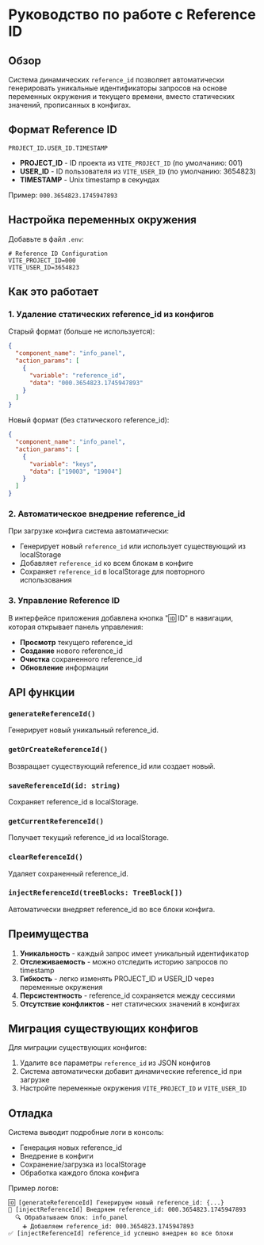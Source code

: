 # Руководство по работе с Reference ID

## Обзор

Система динамических `reference_id` позволяет автоматически генерировать уникальные идентификаторы запросов на основе переменных окружения и текущего времени, вместо статических значений, прописанных в конфигах.

## Формат Reference ID

```
PROJECT_ID.USER_ID.TIMESTAMP
```

- **PROJECT_ID** - ID проекта из `VITE_PROJECT_ID` (по умолчанию: 001)
- **USER_ID** - ID пользователя из `VITE_USER_ID` (по умолчанию: 3654823)  
- **TIMESTAMP** - Unix timestamp в секундах

Пример: `000.3654823.1745947893`

## Настройка переменных окружения

Добавьте в файл `.env`:

```env
# Reference ID Configuration
VITE_PROJECT_ID=000
VITE_USER_ID=3654823
```

## Как это работает

### 1. Удаление статических reference_id из конфигов

Старый формат (больше не используется):
```json
{
  "component_name": "info_panel",
  "action_params": [
    {
      "variable": "reference_id",
      "data": "000.3654823.1745947893"
    }
  ]
}
```

Новый формат (без статического reference_id):
```json
{
  "component_name": "info_panel", 
  "action_params": [
    {
      "variable": "keys",
      "data": ["19003", "19004"]
    }
  ]
}
```

### 2. Автоматическое внедрение reference_id

При загрузке конфига система автоматически:
- Генерирует новый `reference_id` или использует существующий из localStorage
- Добавляет `reference_id` ко всем блокам в конфиге
- Сохраняет `reference_id` в localStorage для повторного использования

### 3. Управление Reference ID

В интерфейсе приложения добавлена кнопка "🆔 ID" в навигации, которая открывает панель управления:

- **Просмотр** текущего reference_id
- **Создание** нового reference_id
- **Очистка** сохраненного reference_id
- **Обновление** информации

## API функции

### `generateReferenceId()`
Генерирует новый уникальный reference_id.

### `getOrCreateReferenceId()`
Возвращает существующий reference_id или создает новый.

### `saveReferenceId(id: string)`
Сохраняет reference_id в localStorage.

### `getCurrentReferenceId()`
Получает текущий reference_id из localStorage.

### `clearReferenceId()`
Удаляет сохраненный reference_id.

### `injectReferenceId(treeBlocks: TreeBlock[])`
Автоматически внедряет reference_id во все блоки конфига.

## Преимущества

1. **Уникальность** - каждый запрос имеет уникальный идентификатор
2. **Отслеживаемость** - можно отследить историю запросов по timestamp
3. **Гибкость** - легко изменять PROJECT_ID и USER_ID через переменные окружения
4. **Персистентность** - reference_id сохраняется между сессиями
5. **Отсутствие конфликтов** - нет статических значений в конфигах

## Миграция существующих конфигов

Для миграции существующих конфигов:

1. Удалите все параметры `reference_id` из JSON конфигов
2. Система автоматически добавит динамические reference_id при загрузке
3. Настройте переменные окружения `VITE_PROJECT_ID` и `VITE_USER_ID`

## Отладка

Система выводит подробные логи в консоль:
- Генерация новых reference_id
- Внедрение в конфиги
- Сохранение/загрузка из localStorage
- Обработка каждого блока конфига

Пример логов:
```
🆔 [generateReferenceId] Генерируем новый reference_id: {...}
🔧 [injectReferenceId] Внедряем reference_id: 000.3654823.1745947893
  🔍 Обрабатываем блок: info_panel
    ➕ Добавляем reference_id: 000.3654823.1745947893
✅ [injectReferenceId] reference_id успешно внедрен во все блоки
``` 